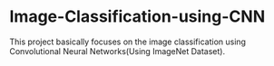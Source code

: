 # Image-Classification-using-CNN
This project basically focuses on the image classification using Convolutional Neural Networks(Using ImageNet Dataset).
